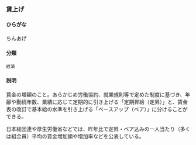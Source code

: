 <div style="display:none;">

## [あ行](securities-terms?id=あ行)
## [か行](securities-terms?id=か行)
## [さ行](securities-terms?id=さ行)
## [た行](securities-terms?id=た行)

</div>

### 賃上げ

#### ひらがな

ちんあげ

#### 分類

`経済`

#### 説明

賃金の増額のこと。あらかじめ労働協約、就業規則等で定めた制度に基づき、年齢や勤続年数、業績に応じて定期的に引き上げる「定期昇給（定昇）」と、賃金表の改訂で基本給の水準を引き上げる「ベースアップ（ベア）」に分けることができる。
 
日本経団連や厚生労働省などでは、昨年比で定昇・ベア込みの一人当たり（多くは組合員）平均の賃金増加額や増加率などを公表している。

<div style="display:none;">

## [な行](securities-terms?id=な行)
## [は行](securities-terms?id=は行)
## [ま行](securities-terms?id=ま行)
## [や行](securities-terms?id=や行)
## [ら行](securities-terms?id=ら行)
## [わ行](securities-terms?id=わ行)
## [英数字・記号](securities-terms?id=英数字・記号)

</div>

